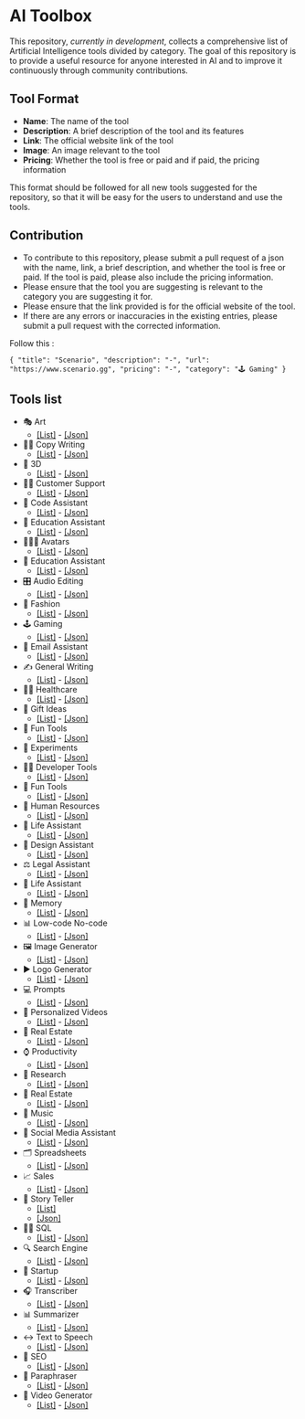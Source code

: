 # AI Toolbox


This repository, *currently in development*, collects a comprehensive list of Artificial Intelligence tools divided by category. The goal of this repository is to provide a useful resource for anyone interested in AI and to improve it continuously through community contributions.



## Tool Format

- **Name**: The name of the tool
- **Description**: A brief description of the tool and its features
- **Link**: The official website link of the tool
- **Image**: An image relevant to the tool
- **Pricing**: Whether the tool is free or paid and if paid, the pricing information

This format should be followed for all new tools suggested for the repository, so that it will be easy for the users to understand and use the tools.

## Contribution

- To contribute to this repository, please submit a pull request of a json with the name, link, a brief description, and whether the tool is free or paid. If the tool is paid, please also include the pricing information.
- Please ensure that the tool you are suggesting is relevant to the category you are suggesting it for.
- Please ensure that the link provided is for the official website of the tool.
- If there are any errors or inaccuracies in the existing entries, please submit a pull request with the corrected information.

Follow this :

`
        {
            "title": "Scenario",
            "description": "-",
            "url": "https://www.scenario.gg",
            "pricing": "-",
            "category": "🕹️ Gaming"
        }
`

## Tools list


- 🎭 Art  
  - [[List]](Categories/🎭%20Art/art.md)    - [[Json]](Categories/🎭%20Art/json/art.json)
- ✍🏽 Copy Writing  
  - [[List]](Categories/✍🏽%20Copy%20Writing/Copywriting.md)     - [[Json]](Categories/✍🏽%20Copy%20Writing/json/Copywriting.json)
- 📍 3D  
  - [[List]](Categories/📍%203D/3d.md)     - [[Json]](Categories/📍%203D/json/3D.json)
- 🧑‍💻 Customer Support  
  - [[List]](Categories/🧑‍💻%20Customer%20Support/Customer.md)     - [[Json]](Categories/🧑‍💻%20Customer%20Support/json/Customer.json)
- 🥷 Code Assistant  
  - [[List]](Categories/🥷%20Code%20Assistant/Code.md)     - [[Json]](Categories/🥷%20Code%20Assistant/json/Code.json)
- 🏫 Education Assistant  
  - [[List]](Categories/🏫%20Education%20Assistant/Education.md)     - [[Json]](Categories/🏫%20Education%20Assistant/json/Education.json)
- 🧑‍🤝‍🧑 Avatars  
  - [[List]](Categories/🧑‍🤝‍🧑%20Avatars/avatars.md)     - [[Json]](Categories/🧑‍🤝‍🧑%20Avatars/json/Avatars.json)
- 🏫 Education Assistant  
  - [[List]](Categories/🏫%20Education%20Assistant/Education.md)     - [[Json]](Categories/🏫%20Education%20Assistant/json/Education.json)
- 🎛️ Audio Editing  
  - [[List]](Categories/🎛️%20Audio%20Editing/Audio.md)     - [[Json]](Categories/🎛️%20Audio%20Editing/json/Audio.json)
- 👜 Fashion  
  - [[List]](Categories/👜%20Fashion/Fashion.md)     - [[Json]](Categories/👜%20Fashion/json/fashion.json)
- 🕹️ Gaming  
  - [[List]](Categories/🕹️%20Gaming/gaming.md)     - [[Json]](Categories/🕹️%20Gaming/json/Gaming.json)
- 📧 Email Assistant  
  - [[List]](Categories/📧%20Email%20Assistant/Email.md)     - [[Json]](Categories/📧%20Email%20Assistant/json/Email.json)
- ✍️ General Writing  
  - [[List]](Categories/✍️%20General%20Writing/General.md)     - [[Json]](Categories/✍️%20General%20Writing/json/General.json)
- 🧑‍⚕️ Healthcare  
  - [[List]](Categories/🧑‍⚕️%20Healthcare/healthcare.md)     - [[Json]](Categories/🧑‍⚕️%20Healthcare/json/Healthcare.json)
- 🎁 Gift Ideas  
  - [[List]](Categories/🎁%20Gift%20Ideas/Gift.md)     - [[Json]](Categories/🎁%20Gift%20Ideas/json/Gift.json)
- 👻 Fun Tools  
  - [[List]](Categories/👻%20Fun%20Tools/Fun.md)     - [[Json]](Categories/👻%20Fun%20Tools/json/Fun.json)
- 🥼 Experiments  
  - [[List]](Categories/🥼%20Experiments/experiments.md)     - [[Json]](Categories/🥼%20Experiments/json/Experiments.json)
- 🧑‍💻 Developer Tools  
  - [[List]](Categories/🧑‍💻%20Developer%20Tools/Developer.md)     - [[Json]](Categories/🧑‍💻%20Developer%20Tools/json/Developer.json)
- 👻 Fun Tools  
  - [[List]](Categories/👻%20Fun%20Tools/Fun.md)     - [[Json]](Categories/👻%20Fun%20Tools/json/Fun.json)
- 💼 Human Resources  
  - [[List]](Categories/💼%20Human%20Resources/Human.md)     - [[Json]](Categories/💼%20Human%20Resources/json/Human.json)
- 🧬 Life Assistant  
  - [[List]](Categories/🧬%20Life%20Assistant/Life.md)     - [[Json]](Categories/🧬%20Life%20Assistant/json/Life.json)
- 🎨 Design Assistant  
  - [[List]](Categories/🎨%20Design%20Assistant/Design.md)     - [[Json]](Categories/🎨%20Design%20Assistant/json/Design.json)
- ⚖️ Legal Assistant  
  - [[List]](Categories/⚖️%20Legal%20Assistant/Legal.md)     - [[Json]](Categories/⚖️%20Legal%20Assistant/json/Legal.json)
- 🧬 Life Assistant  
  - [[List]](Categories/🧬%20Life%20Assistant/Life.md)     - [[Json]](Categories/🧬%20Life%20Assistant/json/Life.json)
- 🧠 Memory  
  - [[List]](Categories/🧠%20Memory/Memory.md)     - [[Json]](Categories/🧠%20Memory/json/Memory.json)
- 📊 Low-code No-code  
  - [[List]](Categories/📊%20Low-code%20No-code/Low-code.md)     - [[Json]](Categories/📊%20Low-code%20No-code/json/Low-code.json)
- 🖼️ Image Generator  
  - [[List]](Categories/🖼️%20Image%20Generator/Image.md)     - [[Json]](Categories/🖼️%20Image%20Generator/json/Image.json)
- ▶️ Logo Generator  
  - [[List]](Categories/▶️%20Logo%20Generator/Logo.md)     - [[Json]](Categories/▶️%20Logo%20Generator/json/Logo.json)
- 💻 Prompts  
  - [[List]](Categories/💻%20Prompts/Prompts.md)     - [[Json]](Categories/💻%20Prompts/json/Prompts.json)
- 📼 Personalized Videos  
  - [[List]](Categories/📼%20Personalized%20Videos/Personalized.md)     - [[Json]](Categories/📼%20Personalized%20Videos/json/Personalized.json)
- 🏡 Real Estate  
  - [[List]](Categories/🏡%20Real%20Estate/Real.md)     - [[Json]](Categories/🏡%20Real%20Estate/json/Real.json)
- ⌚ Productivity  
  - [[List]](Categories/⌚%20Productivity/Productivity.md)     - [[Json]](Categories/⌚%20Productivity/json/Productivity.json)
- 🔬 Research  
  - [[List]](Categories/🔬%20Research/Research.md)     - [[Json]](Categories/🔬%20Research/json/Research.json)
- 🏡 Real Estate  
  - [[List]](Categories/🏡%20Real%20Estate/Real.md)     - [[Json]](Categories/🏡%20Real%20Estate/json/Real.json)
- 🎵 Music  
  - [[List]](Categories/🎵%20Music/Music.md)     - [[Json]](Categories/🎵%20Music/json/Music.json)
- 🍒 Social Media Assistant  
  - [[List]](Categories/🍒%20Social%20Media%20Assistant/Social.md)     - [[Json]](Categories/🍒%20Social%20Media%20Assistant/json/Social.json)
- 🗂️ Spreadsheets  
  - [[List]](Categories/🗂️%20Spreadsheets/Spreadsheets.md)     - [[Json]](Categories/🗂️vSpreadsheets/json/Spreadsheets.json)
- 📈 Sales  
  - [[List]](Categories/📈%20Sales/Sales.md)     - [[Json]](Categories/📈%20Sales/json/Sales.json)
- 📖 Story Teller
  - [[List]](Categories/📖%20Story%20Teller/Story%20Teller.md)
  - [[Json]](Categories/📖%20Story%20Teller/json/Story%20Teller.json)
- 🤵‍♀️ SQL  
  - [[List]](Categories/🤵‍♀️%20SQL/SQL.md)     - [[Json]](Categories/🤵‍♀️%20SQL/json/SQL.json)
- 🔍 Search Engine  
  - [[List]](Categories/🔍%20Search%20Engine/Search.md)     - [[Json]](Categories/🔍%20Search%20Engine/json/Search.json)
- 🦄 Startup  
  - [[List]](Categories/🦄%20Startup/Startup.md)     - [[Json]](Categories/🦄%20Startup/json/Startup.json)
- 🎧 Transcriber  
  - [[List]](Categories/🎧%20Transcriber/Transcriber.md)     - [[Json]](Categories/🎧%20Transcriber/json/Transcriber.json)
- 📊 Summarizer  
  - [[List]](Categories/📊%20Summarizer/Summarizer.md)     - [[Json]](Categories/📊%20Summarizer/json/Summarizer.json)
- ↔️ Text to Speech  
  - [[List]](Categories/↔️%20Text%20to%20Speech/Text.md)     - [[Json]](Categories/↔️%20Text%20to%20Speech/json/Text.json)
- 🤔 SEO  
  - [[List]](Categories/🤔%20SEO/SEO.md)     - [[Json]](Categories/🤔%20SEO/json/SEO.json)
- 📃 Paraphraser  
  - [[List]](Categories/📃%20Paraphraser/Paraphraser.md)     - [[Json]](Categories/📃%20Paraphraser/json/Paraphraser.json)
- 📼 Video Generator  
  - [[List]](Categories/📼%20Video%20Generator/Video.md)     - [[Json]](Categories/📼Video%20Generator/json/Video.json)








